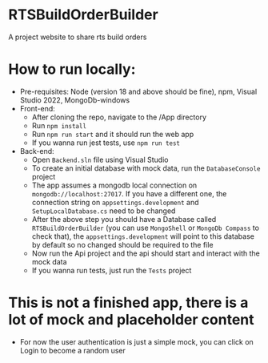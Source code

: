 # RTSBuildOrderBuilder

A project website to share rts build orders

# How to run locally:

- Pre-requisites: Node (version 18 and above should be fine), npm, Visual Studio 2022, MongoDb-windows
- Front-end:
  - After cloning the repo, navigate to the /App directory
  - Run `npm install`
  - Run `npm run start` and it should run the web app
  - If you wanna run jest tests, use `npm run test`
- Back-end:
  - Open `Backend.sln` file using Visual Studio
  - To create an initial database with mock data, run the `DatabaseConsole` project
  - The app assumes a mongodb local connection on `mongodb://localhost:27017`. If you have a different one, the connection string on `appsettings.development` and
    `SetupLocalDatabase.cs` need to be changed
  - After the above step you should have a Database called `RTSBuildOrderBuilder` (you can use `MongoShell` or `MongoDb Compass` to check that), the `appsettings.development` will point to this database by default so no changed should be required to the file
  - Now run the Api project and the api should start and interact with the mock data
  - If you wanna run tests, just run the `Tests` project

# This is not a finished app, there is a lot of mock and placeholder content

- For now the user authentication is just a simple mock, you can click on Login to become a random user
